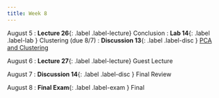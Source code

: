 ```yaml
---
title: Week 8
---
```


August 5
: **Lecture 26**{: .label .label-lecture} Conclusion
: **Lab 14**{: .label .label-lab } Clustering (due 8/7)
: **Discussion 13**{: .label .label-disc } [PCA and Clustering](https://drive.google.com/file/d/1BFC1dzcdj8HXrLefpKw1LP00Ns_lKM5W/view?usp=sharing)

August 6
: **Lecture 27**{: .label .label-lecture} Guest Lecture

August 7
: **Discussion 14**{: .label .label-disc } Final Review

August 8
: **Final Exam**{: .label .label-exam } Final